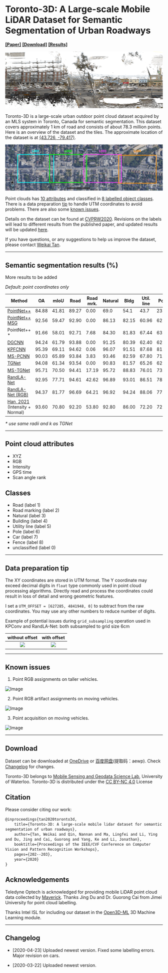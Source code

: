 # Toronto-3D: A Large-scale Mobile LiDAR Dataset for Semantic Segmentation of Urban Roadways

[**[Paper]**](https://openaccess.thecvf.com/content_CVPRW_2020/html/w11/Tan_Toronto-3D_A_Large-Scale_Mobile_LiDAR_Dataset_for_Semantic_Segmentation_of_CVPRW_2020_paper.html) [**[Download]**](#download) [**[Results]**](#results)

![Image](Screenshots/Sample_RGB.png)


Toronto-3D is a large-scale urban outdoor point cloud dataset acquired by an MLS system in Toronto, Canada for semantic segmentation. This dataset covers approximately 1 km of road and consists of about 78.3 million points. Here is an overview of the dataset and the tiles. The approximate location of the dataset is at [(43.726, -79.417)](https://goo.gl/maps/g6mXjzVfw9pKbL546).

![Image](Screenshots/Overview.png)

Point clouds has [10 attributes](#attributes) and classified in [8 labelled object classes](#classes). There is a data preparation [tip](#tip) to handle UTM coordinates to avoid problems. There are also some [known issues](#issues).

Details on the dataset can be found at [CVPRW2020](http://openaccess.thecvf.com/content_CVPRW_2020/html/w11/Tan_Toronto-3D_A_Large-Scale_Mobile_LiDAR_Dataset_for_Semantic_Segmentation_of_CVPRW_2020_paper.html). Revisions on the labels will lead to different results from the published paper, and updated results will be updated [here](#results).

If you have questions, or any suggestions to help us improve the dataset, please contact [Weikai Tan](mailto:weikai.tan@uwaterloo.ca).

---
## <a name="results"></a> Semantic segmentation results (%)

More results to be added

*Default: point coordinates only*


| Method          | OA     | mIoU   | Road   | Road mrk. | Natural | Bldg | Util. line | Pole   | Car    | Fence  |
|------------------|--------|--------|--------|----------|---------|----------|-----------|--------|--------|--------|
| [PointNet++](https://github.com/charlesq34/pointnet2/blob/42926632a3c33461aebfbee2d829098b30a23aaa/models/pointnet2_sem_seg.py#L18)       | 84.88 | 41.81 | 89.27 | 0.00    | 69.0 | 54.1 | 43.7 | 23.3 | 52.0 | 3.0  |
| [PointNet++ MSG](https://github.com/charlesq34/pointnet2/blob/42926632a3c33461aebfbee2d829098b30a23aaa/models/pointnet2_cls_msg.py#L17) | 92.56 | 59.47 | 92.90 | 0.00    | 86.13  | 82.15   | 60.96    | 62.81 | 76.41 | 14.43 |
| PointNet++ *     | 91.66 | 58.01 | 92.71 | 7.68    | 84.30  | 81.83   | 67.44    | 63.30 | 60.92 | 5.92  |
| [DGCNN](https://github.com/WangYueFt/dgcnn/blob/20fdb459ca5d10fe8aba1d296e66340f65990b85/tensorflow/sem_seg/model.py#L20)  | 94.24 | 61.79 | 93.88 | 0.00 | 91.25 | 80.39 | 62.40 | 62.32 | 88.26 | 15.81 |
| [KPFCNN](https://github.com/HuguesTHOMAS/KPConv/blob/132fdc628fb4850548e931c8b02c6325e7cac85e/training_NPM3D.py#L49)           | 95.39 | 69.11 | 94.62 | 0.06    | 96.07  | 91.51   | 87.68    | 81.56 | 85.66 | 15.72 |
| [MS-PCNN](https://doi.org/10.1109/TITS.2019.2961060) | 90.03 | 65.89 | 93.84 | 3.83 | 93.46 | 82.59 | 67.80 | 71.95 | 91.12 | 22.50 |
| [TGNet](https://doi.org/10.1109/TGRS.2019.2958517) | 94.08 | 61.34 | 93.54 | 0.00    | 90.83  | 81.57   | 65.26    | 62.98 | 88.73 | 7.85  |
| [MS-TGNet](https://openaccess.thecvf.com/content_CVPRW_2020/html/w11/Tan_Toronto-3D_A_Large-Scale_Mobile_LiDAR_Dataset_for_Semantic_Segmentation_of_CVPRW_2020_paper.html)  | 95.71 | 70.50 | 94.41 | 17.19   | 95.72  | 88.83   | 76.01    | 73.97 | 94.24 | 23.64 |
| [RandLA-Net](https://doi.org/10.1109/TPAMI.2021.3083288) | 92.95 | 77.71 | 94.61 | 42.62 | 96.89 | 93.01 | 86.51 | 78.07 | 92.85 | 37.12 |
| [RandLA-Net (RGB)](https://doi.org/10.1109/TPAMI.2021.3083288) | 94.37 | 81.77 | 96.69 | 64.21 | 96.92 | 94.24 | 88.06 | 77.84 | 93.37 | 42.86 |
| [Han, 2021](https://doi.org/10.1016/j.isprsjprs.2021.03.001) (Intensity + Normal) | 93.60 | 70.80 | 92.20 | 53.80 | 92.80 | 86.00 | 72.20 | 72.50 | 75.70 | 21.20 |

*\* use same radii and k as TGNet*




---
## <a name="attributes"></a> Point cloud attributes 
* XYZ
* RGB
* Intensity
* GPS time
* Scan angle rank

## <a name="classes"></a> Classes 
* Road (label 1) 
* Road marking (label 2)
* Natural (label 3)
* Building (label 4)
* Utility line (label 5)
* Pole (label 6)
* Car (label 7)
* Fence (label 8)
* unclassified (label 0)

---
## <a name="tip"></a> Data preparation tip
The XY coordinates are stored in UTM format. The Y coordinate may exceed decimal digits in `float` type commonly used in point cloud processing algorithms. Directly read and process the coordinates could result in loss of detail and wrong geometric features.

I set a `UTM_OFFSET = [627285, 4841948, 0]` to subtract from the raw coordinates. You may use any other numbers to reduce number of digits.

Example of potential issues during `grid_subsampling` operation used in KPConv and RandLA-Net: both subsampled to grid size 6cm

| without offset | with offset |
|:--------------:|:-----------:|
| ![](Screenshots/without_offset.png) | ![](Screenshots/with_offset.png) |

---
## <a name="issues"></a> Known issues 

1. Point RGB assignments on taller vehicles.

![Image](Screenshots/Issue_1.png)

2. Point RGB artifact assignments on moving vehicles.

![Image](Screenshots/Issue_2.png)

3. Point acquisition on moving vehicles.

![Image](Screenshots/Issue_3.png)


---
## <a name="download"></a> Download

Dataset can be downloaded at [OneDrive](https://1drv.ms/u/s!Amlc6yZnF87psX6hKS8VOQllVvj4?e=yWhrYX) or [百度网盘](https://pan.baidu.com/s/16FVZqPU-I56rFRrGWoaxXA)(提取码：aewp).
Check [Changelog](#changelog) for changes.

Toronto-3D belongs to [Mobile Sensing and Geodata Science Lab](https://uwaterloo.ca/mobile-sensing/), University of Waterloo. Toronto-3D is distributed under the [CC BY-NC 4.0](https://creativecommons.org/licenses/by-nc/4.0/) License
## Citation

Please consider citing our work:

    @inproceedings{tan2020toronto3d,
        title={Toronto-3D: A large-scale mobile lidar dataset for semantic segmentation of urban roadways},
        author={Tan, Weikai and Qin, Nannan and Ma, Lingfei and Li, Ying and Du, Jing and Cai, Guorong and Yang, Ke and Li, Jonathan},
        booktitle={Proceedings of the IEEE/CVF Conference on Computer Vision and Pattern Recognition Workshops},
        pages={202--203},
        year={2020}
    }

## Acknowledgements

Teledyne Optech is acknowledged for providing mobile LiDAR point cloud data collected by [Maverick](https://www.teledyneoptech.com/en/products/mobile-survey/maverick/). Thanks Jing Du and Dr. Guorong Cai from Jimei University for point cloud labelling.

Thanks Intel ISL for including our dataset in the [Open3D-ML](https://github.com/intel-isl/Open3D-ML) 3D Machine Learning module.

---
## <a name="changelog"></a> Changelog 

* [2020-04-23] Uploaded newest version. Fixed some labelling errors. Major revision on cars.

* [2020-03-22] Uploaded newest version.